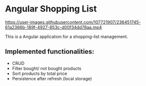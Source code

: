 # Angular Shopping List

https://user-images.githubusercontent.com/107721907/236451745-61a2366b-189f-4927-853c-d00f34dd78aa.mp4

This is a Angular application for a shopping-list management. 

## Implemented functionalities:  
  - CRUD  
  - Filter bought/ not bought products 
  - Sort products by total price 
  - Persistence after refresh (local storage) 
